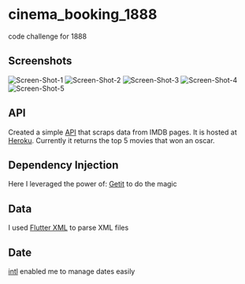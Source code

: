 # cinema_booking_1888

code challenge for 1888

## Screenshots

<img src="https://i.ibb.co/c3JPdmK/Screen-Shot-2021-01-01-at-7-54-51-AM.png" alt="Screen-Shot-1">
<img src="https://i.ibb.co/ykb88pj/Screen-Shot-2021-01-01-at-7-55-10-AM.png" alt="Screen-Shot-2">
<img src="https://i.ibb.co/RTtXYjR/Screen-Shot-2021-01-01-at-7-55-26-AM.png" alt="Screen-Shot-3">
<img src="https://i.ibb.co/TbHspqF/Screen-Shot-2021-01-01-at-7-55-43-AM.png" alt="Screen-Shot-4">
<img src="https://i.ibb.co/0hZmYpJ/Screen-Shot-2021-01-01-at-7-55-55-AM.png" alt="Screen-Shot-5"> 

## API

Created a simple [API](https://imdb-best-winners.herokuapp.com/) that scraps data from IMDB pages. It is hosted at [Heroku](https://www.heroku.com/). Currently it returns the top 5 movies that won an oscar.

## Dependency Injection

Here I leveraged the power of: [Getit](https://pub.dev/packages/get_it) to do the magic

## Data

I used [Flutter XML](https://pub.dev/packages/xml) to parse XML files

## Date

[intl](https://pub.dev/packages/intl) enabled me to manage dates easily
